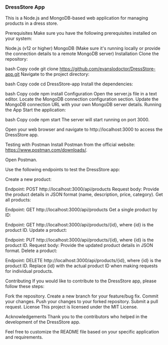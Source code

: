 ### DressStore App
This is a Node.js and MongoDB-based web application for managing products in a dress store.

Prerequisites
Make sure you have the following prerequisites installed on your system:

Node.js (v12 or higher)
MongoDB (Make sure it's running locally or provide the connection details to a remote MongoDB server)
Installation
Clone the repository:

bash
Copy code
git clone https://github.com/evanslodoctor/DressStore-app.git
Navigate to the project directory:

bash
Copy code
cd DressStore-app
Install the dependencies:

bash
Copy code
npm install
Configuration
Open the server.js file in a text editor.
Locate the MongoDB connection configuration section.
Update the MongoDB connection URL with your own MongoDB server details.
Running the App
Start the application:

bash
Copy code
npm start
The server will start running on port 3000.

Open your web browser and navigate to http://localhost:3000 to access the DressStore app.

Testing with Postman
Install Postman from the official website: https://www.postman.com/downloads/.

Open Postman.

Use the following endpoints to test the DressStore app:

Create a new product:

Endpoint: POST http://localhost:3000/api/products
Request body: Provide the product details in JSON format (name, description, price, category).
Get all products:

Endpoint: GET http://localhost:3000/api/products
Get a single product by ID:

Endpoint: GET http://localhost:3000/api/products/{id}, where {id} is the product ID.
Update a product:

Endpoint: PUT http://localhost:3000/api/products/{id}, where {id} is the product ID.
Request body: Provide the updated product details in JSON format.
Delete a product:

Endpoint: DELETE http://localhost:3000/api/products/{id}, where {id} is the product ID.
Replace {id} with the actual product ID when making requests for individual products.

Contributing
If you would like to contribute to the DressStore app, please follow these steps:

Fork the repository.
Create a new branch for your feature/bug fix.
Commit your changes.
Push your changes to your forked repository.
Submit a pull request.
License
This project is licensed under the MIT License.

Acknowledgements
Thank you to the contributors who helped in the development of the DressStore app.

Feel free to customize the README file based on your specific application and requirements.
